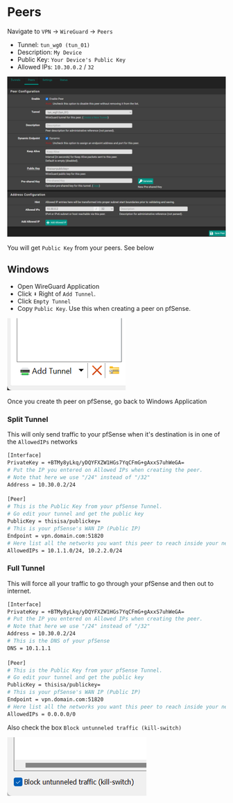 # Peers

Navigate to `VPN` -> `WireGuard` -> `Peers`

- Tunnel: `tun_wg0 (tun_01)`
- Description: `My Device`
- Public Key: `Your Device's Public Key`
- Allowed IPs: `10.30.0.2` / `32`

![wireguard-peer](img/wireguard-peer.png)

You will get `Public Key` from your peers. See below

## Windows

- Open WireGuard Application
- Click <kbd>⬇️</kbd> Right of `Add Tunnel`.
- Click `Empty Tunnel`
- Copy `Public Key`. Use this when creating a peer on pfSense.

![wireguard-windows1](img/wireguard-windows1.png)

Once you create th peer on pfSense, go back to Windows Application

### Split Tunnel

This will only send traffic to your pfSense when it's destination
is in one of the `AllowedIPs` networks

```bash
[Interface]
PrivateKey = +BTMy8yLkq/yDQYFXZW1HGs7YqCFmG+gAxxS7uhWeGA=
# Put the IP you entered on Allowed IPs when creating the peer.
# Note that here we use "/24" instead of "/32"
Address = 10.30.0.2/24

[Peer]
# This is the Public Key from your pfSense Tunnel.
# Go edit your tunnel and get the public key
PublicKey = thisisa/publickey=
# This is your pfSense's WAN IP (Public IP)
Endpoint = vpn.domain.com:51820
# Here list all the networks you want this peer to reach inside your network
AllowedIPs = 10.1.1.0/24, 10.2.2.0/24
```

### Full Tunnel

This will force all your traffic to go through your pfSense and then
out to internet.

```bash
[Interface]
PrivateKey = +BTMy8yLkq/yDQYFXZW1HGs7YqCFmG+gAxxS7uhWeGA=
# Put the IP you entered on Allowed IPs when creating the peer.
# Note that here we use "/24" instead of "/32"
Address = 10.30.0.2/24
# This is the DNS of your pfSense
DNS = 10.1.1.1

[Peer]
# This is the Public Key from your pfSense Tunnel.
# Go edit your tunnel and get the public key
PublicKey = thisisa/publickey=
# This is your pfSense's WAN IP (Public IP)
Endpoint = vpn.domain.com:51820
# Here list all the networks you want this peer to reach inside your network
AllowedIPs = 0.0.0.0/0
```

Also check the box `Block untunneled traffic (kill-switch)`

![wireguard-windows2](img/wireguard-windows2.png)
